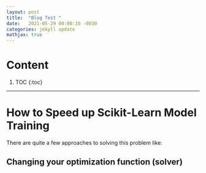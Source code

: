 ```yaml
---
layout: post
title:  "Blog Test "
date:   2021-05-29 00:00:10 -0030
categories: jekyll update
mathjax: true
---
```

# Content

1. TOC
{:toc}

---

# How to Speed up Scikit-Learn Model Training

There are quite a few approaches to solving this problem like:

## Changing your optimization function (solver)